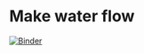 # Make water flow
[![Binder](https://mybinder.org/badge_logo.svg)](https://binder.pangeo.io/v2/gh/davidbrochart/make-water-flow/master?urlpath=voila%2Frender%2Fdashboard.ipynb)
